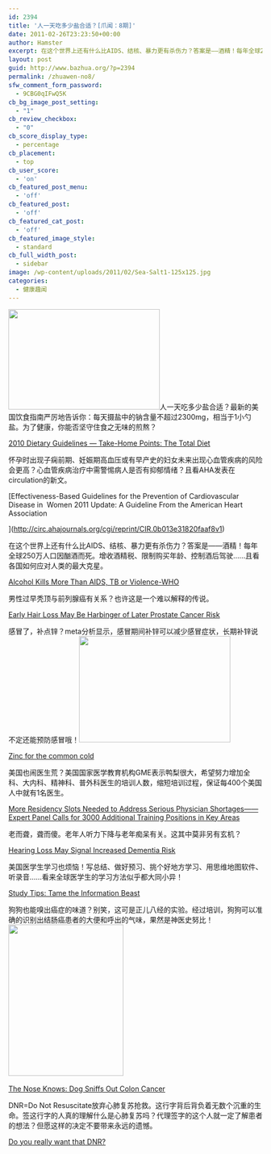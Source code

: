 ```yaml
---
id: 2394
title: '人一天吃多少盐合适？[爪闻：8期]'
date: 2011-02-26T23:23:50+00:00
author: Hamster
excerpt: 在这个世界上还有什么比AIDS、结核、暴力更有杀伤力？答案是——酒精！每年全球250万人口因酗酒而死。增收酒精税、限制购买年龄、控制酒后驾驶……且看各国如何应对人类的最大克星。
layout: post
guid: http://www.bazhua.org/?p=2394
permalink: /zhuawen-no8/
sfw_comment_form_password:
  - 9CBG0qIFwQ5K
cb_bg_image_post_setting:
  - "1"
cb_review_checkbox:
  - "0"
cb_score_display_type:
  - percentage
cb_placement:
  - top
cb_user_score:
  - 'on'
cb_featured_post_menu:
  - 'off'
cb_featured_post:
  - 'off'
cb_featured_cat_post:
  - 'off'
cb_featured_image_style:
  - standard
cb_full_width_post:
  - sidebar
image: /wp-content/uploads/2011/02/Sea-Salt1-125x125.jpg
categories:
  - 健康趣闻
---
```

[<img class="alignleft size-medium wp-image-2410" title="Sea Salt" src="/wp-content/uploads/2011/02/Sea-Salt-300x199.jpg" alt="" width="300" height="199" srcset="/wp-content/uploads/2011/02/Sea-Salt-300x200.jpg 300w, /wp-content/uploads/2011/02/Sea-Salt-150x99.jpg 150w, /wp-content/uploads/2011/02/Sea-Salt-360x240.jpg 360w, /wp-content/uploads/2011/02/Sea-Salt.jpg 487w" sizes="(max-width: 300px) 100vw, 300px" />](/wp-content/uploads/2011/02/Sea-Salt.jpg)人一天吃多少盐合适？最新的美国饮食指南严厉地告诉你：每天摄盐中的钠含量不超过2300mg，相当于1小勺盐。为了健康，你能否坚守住食之无味的煎熬？

[2010 Dietary Guidelines &#8212; Take-Home Points: The Total Diet](http://www.medscape.com/viewarticle/737034_2)

怀孕时出现子痫前期、妊娠期高血压或有早产史的妇女未来出现心血管疾病的风险会更高？心血管疾病治疗中需警惕病人是否有抑郁情绪？且看AHA发表在circulation的新文。

[Effectiveness-Based Guidelines for the Prevention of Cardiovascular Disease in  Women 2011 Update: A Guideline From the American Heart Association
  
](http://circ.ahajournals.org/cgi/reprint/CIR.0b013e31820faaf8v1) 

在这个世界上还有什么比AIDS、结核、暴力更有杀伤力？答案是——酒精！每年全球250万人口因酗酒而死。增收酒精税、限制购买年龄、控制酒后驾驶……且看各国如何应对人类的最大克星。

[Alcohol Kills More Than AIDS, TB or Violence-WHO](http://www.medscape.com/viewarticle/737300?sssdmh=dm1.666181&src=nldne)

男性过早秃顶与前列腺癌有关系？也许这是一个难以解释的传说。

[Early Hair Loss May Be Harbinger of Later Prostate Cancer Risk](http://www.medscape.com/viewarticle/737402?sssdmh=dm1.666606&src=nldne)

感冒了，补点锌？meta分析显示，感冒期间补锌可以减少感冒症状，长期补锌说不定还能预防感冒哦！[<img class="alignright size-medium wp-image-2412" title="zinc-cold-therapy" src="/wp-content/uploads/2011/02/zinc-cold-therapy-300x211.jpg" alt="" width="300" height="211" srcset="/wp-content/uploads/2011/02/zinc-cold-therapy-300x211.jpg 300w, /wp-content/uploads/2011/02/zinc-cold-therapy-150x105.jpg 150w, /wp-content/uploads/2011/02/zinc-cold-therapy.jpg 345w" sizes="(max-width: 300px) 100vw, 300px" />](/wp-content/uploads/2011/02/zinc-cold-therapy.jpg)

[Zinc for the common cold](http://onlinelibrary.wiley.com/o/cochrane/clsysrev/articles/CD001364/frame.html)

美国也闹医生荒？美国国家医学教育机构GME表示鸭梨很大，希望努力增加全科、大内科、精神科、普外科医生的培训人数，缩短培训过程，保证每400个美国人中就有1名医生。

[More Residency Slots Needed to Address Serious Physician Shortages——Expert Panel Calls for 3000 Additional Training Positions in Key Areas](http://www.medscape.com/viewarticle/737534?sssdmh=dm1.666766&src=nldne)

老而聋，聋而傻。老年人听力下降与老年痴呆有关。这其中莫非另有玄机？

[Hearing Loss May Signal Increased Dementia Risk](http://www.medscape.com/viewarticle/737507?sssdmh=dm1.666766&src=nldne)

美国医学生学习也烦恼！写总结、做好预习、挑个好地方学习、用思维地图软件、听录音……看来全球医学生的学习方法似乎都大同小异！

[Study Tips: Tame the Information Beast](http://www.medscape.com/viewarticle/736803?src=mp&spon=25)

狗狗也能嗅出癌症的味道？别笑，这可是正儿八经的实验。经过培训，狗狗可以准确的识别出结肠癌患者的大便和呼出的气味，果然是神医史努比！[<img class="alignright size-medium wp-image-2411" title="aman158l" src="/wp-content/uploads/2011/02/aman158l-228x300.jpg" alt="" width="228" height="300" srcset="/wp-content/uploads/2011/02/aman158l-228x300.jpg 228w, /wp-content/uploads/2011/02/aman158l-114x150.jpg 114w, /wp-content/uploads/2011/02/aman158l.jpg 305w" sizes="(max-width: 228px) 100vw, 228px" />](/wp-content/uploads/2011/02/aman158l.jpg)

[The Nose Knows: Dog Sniffs Out Colon Cancer](http://www.medscape.com/viewarticle/737130?src=mp&spon=25)

DNR=Do Not Resuscitate放弃心肺复苏抢救。这行字背后背负着无数个沉重的生命。签这行字的人真的理解什么是心肺复苏吗？代理签字的这个人就一定了解患者的想法？但愿这样的决定不要带来永远的遗憾。

[Do you really want that DNR?](http://boards.medscape.com/forums/?128@657.nqaHaBNSNWY@.2a070f6f!comment=1)
